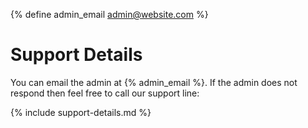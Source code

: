 {% define admin_email admin@website.com %}

# Support Details
You can email the admin at {% admin_email %}. If the admin does not respond then feel free to call our support line:

{% include support-details.md %}
